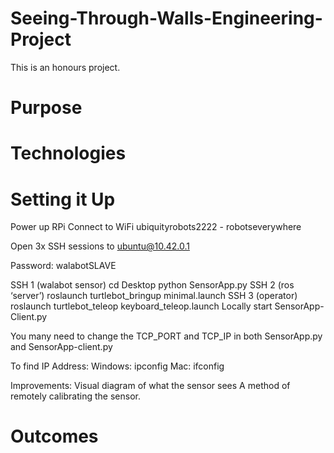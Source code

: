 # Seeing-Through-Walls-Engineering-Project
This is an honours project. 

# Purpose

# Technologies

# Setting it Up
Power up RPi
Connect to WiFi ubiquityrobots2222 - robotseverywhere

Open 3x SSH sessions to ubuntu@10.42.0.1

Password: walabotSLAVE

SSH 1 (walabot sensor)
cd Desktop
python SensorApp.py
SSH 2 (ros ‘server’)
roslaunch turtlebot_bringup minimal.launch
SSH 3 (operator)
roslaunch turtlebot_teleop keyboard_teleop.launch
Locally start SensorApp-Client.py

You many need to change the TCP_PORT and TCP_IP in both SensorApp.py and SensorApp-client.py

To find IP Address:
Windows: ipconfig
Mac: ifconfig

Improvements:
Visual diagram of what the sensor sees
A method of remotely calibrating the sensor.


# Outcomes
